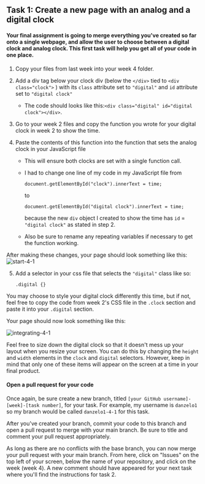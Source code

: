 ## Task 1: Create a new page with an analog and a digital clock

#### Your final assignment is going to merge everything you've created so far onto a single webpage, and allow the user to choose between a digital clock and analog clock. This first task will help you get all of your code in one place.

1. Copy your files from last week into your week 4 folder.  
2. Add a div tag below your clock div (below the `</div>` tied to `<div class="clock">` ) with its `class` attribute set to `"digital"` and `id` attribute set to `"digital clock"` 
   - The code should looks like this:`<div class="digital" id="digital clock"></div>`.

3. Go to your week 2 files and copy the function you wrote for your digital clock in week 2 to show the time.  

4. Paste the contents of this function into the function that sets the analog clock in your JavaScript file

   - This will ensure both clocks are set with a single function call.

   - I had to change one line of my code in my JavaScript file from

     `document.getElementById("clock").innerText = time;`

     to

     `document.getElementById("digital clock").innerText = time;`

     because the new `div` object I created to show the time has `id` = `"digital clock"` as stated in step 2.

   - Also be sure to rename any repeating variables if necessary to get the function working.  

After making these changes, your page should look something like this:![start-4-1](https://user-images.githubusercontent.com/32557138/106409010-9a3d6780-640d-11eb-8f3d-3e80cd85dee5.png)

5. Add a selector in your css file that selects the `"digital"` class like so:

   `.digital {}` 

You may choose to style your digital clock differently this time, but if not, feel free to copy the code from week 2's CSS file in the `.clock` section and paste it into your `.digital` section.

Your page should now look something like this:

![integrating-4-1](https://user-images.githubusercontent.com/32557138/106409044-b0e3be80-640d-11eb-9038-19ec4725d1f4.png)

Feel free to size down the digital clock so that it doesn't mess up your layout when you resize your screen. You can do this by changing the `height` and `width` elements in the `clock` and `digital` selectors. However, keep in mind that only one of these items will appear on the screen at a time in your final product.

#### Open a pull request for your code

Once again, be sure create a new branch, titled `[your GitHub username]-[week]-[task number]`, for your task. For example, my username is `danzelo1` so my branch would be called `danzelo1-4-1` for this task.

After you've created your branch, commit your code to this branch and open a pull request to merge with your main branch.  Be sure to title and comment your pull request appropriately.

As long as there are no conflicts with the base branch, you can now merge your pull request with your main branch. From here, click on "Issues" on the top left of your screen, below the name of your repository, and click on the week (week 4). A new comment should have appeared for your next task where you'll find the instructions for task 2.
